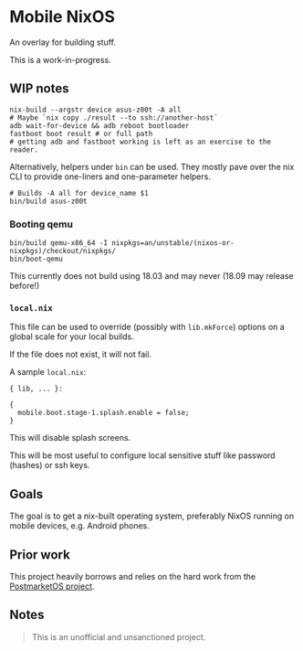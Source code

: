 Mobile NixOS
============

An overlay for building stuff.

This is a work-in-progress.


WIP notes
---------

```
nix-build --argstr device asus-z00t -A all
# Maybe `nix copy ./result --to ssh://another-host`
adb wait-for-device && adb reboot bootloader
fastboot boot result # or full path
# getting adb and fastboot working is left as an exercise to the reader.
```

Alternatively, helpers under `bin` can be used. They mostly pave over
the nix CLI to provide one-liners and one-parameter helpers.

```
# Builds -A all for device_name $1
bin/build asus-z00t
```

### Booting qemu

```
bin/build qemu-x86_64 -I nixpkgs=an/unstable/(nixos-or-nixpkgs)/checkout/nixpkgs/
bin/boot-qemu
```

This currently does not build using 18.03 and may never (18.09 may release before!)

### `local.nix`

This file can be used to override (possibly with `lib.mkForce`) options on a global
scale for your local builds.

If the file does not exist, it will not fail.

A sample `local.nix`:

```
{ lib, ... }:

{
  mobile.boot.stage-1.splash.enable = false;
}
```

This will disable splash screens.

This will be most useful to configure local sensitive stuff like password (hashes)
or ssh keys.


Goals
-----

The goal is to get a nix-built operating system, preferably NixOS running on
mobile devices, e.g. Android phones.


Prior work
----------

This project heavily borrows and relies on the hard work from the [PostmarketOS
project](https://postmarketos.org/).


Notes
-----

> This is an unofficial and unsanctioned project.
